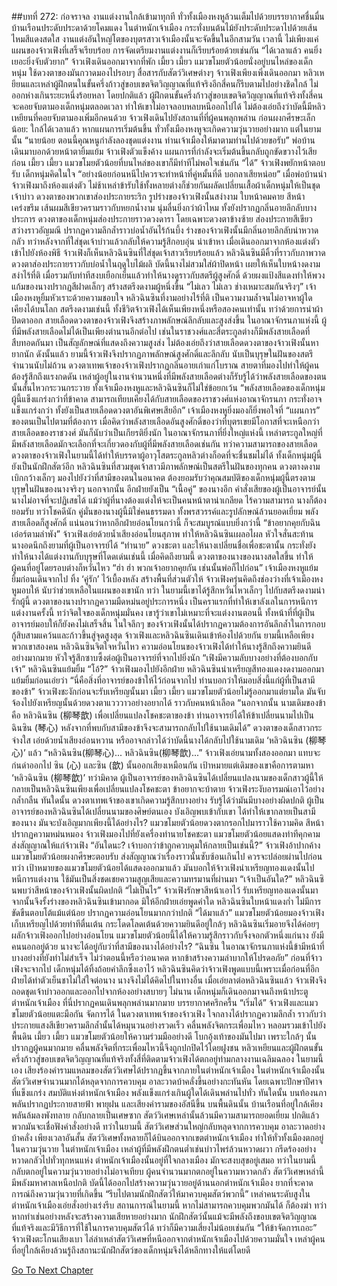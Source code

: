##บทที่ 272: ก่อจราจล
งานแต่งงานใกล้เข้ามาทุกที ทั่วทั้งเมืองหงหูล้วนเต็มไปด้วยบรรยากาศชื่นมื่น บ้านเรือนประดับประดาด้วยโคมแดง
ในตำหนักเจ้าเมือง กระทั่งบนต้นไม้ยังประดับประดาไปด้วยเส้นไหมสีแดงสดใส
งานแต่งอันใหญ่โตของบุตรสาวเจ้าเมืองนั้นจะจัดขึ้นในอีกสามวัน
เวลานี้ ไม่เพียงแค่แผนของจ้าวเฟิงที่เสร็จเรียบร้อย การจัดเตรียมงานแต่งงานก็เรียบร้อยด้วยเช่นกัน
“ได้เวลาแล้ว คนยิ่งเยอะยิ่งจับตัวยาก”
จ้าวเฟิงเดินออกมาจากที่พัก
เมี้ยว เมี้ยว
แมวขโมยตัวน้อยนั่งอยู่บนไหล่ของเด็กหนุ่ม ใช้ดวงตาของมันกวาดมองไปรอบๆ สื่อสารกับสัตว์วิเศษต่างๆ
จ้าวเฟิงเพียงเพิ่งเดินออกมา หลิวเหยียนและเหล่าผู้ฝึกตนในขั้นครึ่งก้าวสู่ขอบเขตจิตวิญญาณที่แท้จริงอีกสี่คนก็รีบตามไปอย่างชิดใกล้ ไม่ออกห่างเกินระยะหนึ่งร้อยหลา
โดยปกติแล้ว ผู้ฝึกตนขั้นครึ่งก้าวสู่ขอบเขตจิตวิญญาณที่แท้จริงทั้งสี่คนจะคอยจับตามองเด็กหนุ่มตลอดเวลา ทำให้เขาไม่อาจลอบหลบหนีออกไปได้
ไม่ต้องเอ่ยถึงว่าบัดนี้มีหลิวเหยียนที่คอยจับตามองเพิ่มอีกคนด้วย
จ้าวเฟิงเดินไปยังสถานที่ที่ผู้คนพลุกพล่าน ก่อนผงกศีรษะเล็กน้อย: ใกล้ได้เวลาแล้ว
หากแผนการเริ่มต้นขึ้น ทั่วทั้งเมืองหงหูจะเกิดความวุ่นวายอย่างมาก
แต่ในยามนั้น
“นายน้อย ตอนนี้คุณหนูกำลังลองชุดแต่งงาน ท่านเจ้าเมืองให้มาตามท่านไปด้วยขอรับ”
พ่อบ้านเดินมาบอกด้วยหน้าตายิ้มแย้ม
จ้าวเฟิงตัวแข็งค้าง แผนการที่กำลังจะเริ่มต้นขึ้นกลับถูกขัดขวางไว้เสียก่อน
เมี้ยว เมี้ยว
แมวขโมยตัวน้อยที่บนไหล่ของเขาก็มีท่าทีไม่พอใจเช่นกัน
“ได้”
จ้าวเฟิงพยักหน้าตอบรับ
เด็กหนุ่มคิดในใจ “อย่างน้อยก่อนหนีไปควรจะทำหน้าที่คู่หมั้นที่ดี บอกลาเสียหน่อย”
เมื่อพ่อบ้านนำจ้าวเฟิงมาถึงห้องแต่งตัว ไม่ช้าเหล่าข้ารับใช้ทั้งหลายต่างก็ช่วยกันผลัดเปลี่ยนเสื้อผ้าเด็กหนุ่มให้เป็นชุดเจ้าบ่าว ดวงตาของพวกเขาส่องประกายระริก
รูปร่างของจ้าวเฟิงนั้นสง่างาม ใบหน้าคมคาย สีหน้าเคร่งขรึม เส้นผมสีเขียวครามราวกับหยกน้ำงาม นุ่มลื่นยิ่งกว่าผ้าไหม ทั้งยังปรากฏกลิ่นอายลึกลับบางประการ
ดวงตาของเด็กหนุ่มส่องประกายราวดวงดารา
โดยเฉพาะดวงตาข้างซ้าย ส่องประกายสีเขียวสว่างราวอัญมณี ปรากฏความลึกล้ำราวบ่อน้ำอันไร้ก้นบึ้ง
ร่างของจ้าวเฟิงนั้นมีกลิ่นอายลึกลับน่าหวาดกลัว ทว่าหลังจากที่ใส่ชุดเจ้าบ่าวแล้วกลับให้ความรู้สึกอบอุ่น น่าเข้าหา
เมื่อเดินออกมาจากห้องแต่งตัวเข้าไปยังห้องพิธี จ้าวเฟิงก็เห็นหลิวฉินซินที่ใส่ชุดเจ้าสาวเรียบร้อยแล้ว
หลิวฉินซินมีคิ้วที่ราวกับภาพวาด ดวงตาส่องประกายราวกับบ่อน้ำในฤดูใบไม้ผลิ บัดนี้นางไม่สวมใส่ผ้าปิดหน้า เผยให้เห็นใบหน้างดงามสง่าไร้ที่ติ เมื่อรวมกับท่าทีสงบเยือกเย็นแล้วทำให้นางดูราวกับสตรีผู้สูงศักดิ์
ด้วยผงแป้งสีแดงทำให้พวงแก้มของนางปรากฏสีฝาดเล็กๆ สร้างสตรีงดงามผู้หนึ่งขึ้น
“ไม่เลว ไม่เลว ช่างเหมาะสมกันจริงๆ”
เจ้าเมืองหงหูยิ้มหัวเราะด้วยความชอบใจ
หลิวฉินซินที่งามอย่างไร้ที่ติ เป็นความงามล้ำจนไม่อาจหาผู้ใดเคียงได้บนโลก สตรีงดงามเช่นนี้ ทั้งชีวิตจ้าวเฟิงได้เห็นเพียงหนึ่งหรือสองคนเท่านั้น
ทว่าด้วยการนำผ้าปิดตาออก สายเลือดดวงตาของจ้าวเฟิงจึงสร้างภาพลักษณ์ลึกลับและสูงส่งขึ้น
ในอาณาจักรนภาแห่งนี้ ผู้ที่มีพลังสายเลือดไม่ได้เป็นเพียงตำนานอีกต่อไป เช่นในราชวงศ์และสี่ตระกูลต่างก็มีพลังสายเลือดที่สืบทอดกันมา เป็นสัญลักษณ์ที่แสดงถึงความสูงส่ง
ไม่ต้องเอ่ยถึงว่าสายเลือดดวงตาของจ้าวเฟิงนั้นหายากนัก
ดังนั้นแล้ว ยามนี้จ้าวเฟิงจึงปรากฏภาพลักษณ์สูงศักดิ์และลึกลับ นับเป็นบุรุษในฝันของสตรีจำนวนนับไม่ถ้วน
ดวงตาเทพเจ้าของจ้าวเฟิงปรากฏกลิ่นอายเก่าแก่โบราณ สายตาที่มองไปทำให้ผู้คนต้องรู้สึกถึงแรงกดดัน
เหล่าผู้อยู่ในงานจำนวนหนึ่งที่มีพลังสายเลือดต่างก็รับรู้ได้ว่าพลังสายเลือดของตนนั้นสั่นไหวกระวนกระวาย
ทั้งเจ้าเมืองหงหูและหลิวฉินซินก็ไม่ใช่ข้อยกเว้น
“พลังสายเลือดของเด็กหนุ่มผู้นี้แข็งแกร่งกว่าที่ข้าคาด สามารถเทียบเคียงได้กับสายเลือดของราชวงศ์แห่งอาณาจักรนภา กระทั่งอาจแข็งแกร่งกว่า ทั้งยังเป็นสายเลือดดวงตาอันพิเศษเสียอีก”
เจ้าเมืองหงหูยิ่งมองก็ยิ่งพอใจที่ “แผนการ” ของตนเป็นไปตามที่ต้องการ
เมื่อคิดว่าพลังสายเลือดอันสูงศักดิ์ของว่าที่บุตรเขยมีโอกาสที่จะเหนือกว่าสายเลือดของราชวงศ์ มันก็นับว่าเป็นเกียรติยิ่งนัก
ในอาณาจักรนภาที่ยิ่งใหญ่แห่งนี้ เหล่าตระกูลใหญ่ที่มีพลังสายเลือดมักจะเลือกที่จะเกี่ยวดองกับผู้ที่มีพลังสายเลือดเช่นกัน
ทว่าความสามารถของสายเลือดดวงตาของจ้าวเฟิงในยามนี้ได้ทำให้บรรดาผู้อาวุโสตระกูลหลิวต่างก็อดที่จะชื่นชมไม่ได้
ทั้งเด็กหนุ่มผู้นี้ยังเป็นนักฝึกสัตว์อีก
หลิวฉินซินที่สวมชุดเจ้าสาวมีภาพลักษณ์เป็นสตรีในฝันของทุกคน ดวงตางดงามเบิกกว้างเล็กๆ มองไปยังว่าที่สามีของตนในอนาคต
ต้องยอมรับว่าคุณสมบัติของเด็กหนุ่มผู้นี้ตรงตามบุรุษในฝันของนางจริงๆ
นอกจากนั้น อีกฝ่ายยังเป็น “เนื้อคู่” ของนางอีก
คำสั่งเสียของผู้เป็นอาจารย์นั้น นางไม่อาจที่จะปฏิเสธได้ แม้ว่าผู้ที่นางต้องแต่งให้จะเป็นคนหน้าตาน่าเกลียด ไร้ความสามารถ นางก็ต้องยอมรับ
ทว่าโชคดีนัก คู่มั่นของนางผู้นี้มิใช่คนธรรมดา ทั้งพรสวรรค์และรูปลักษณ์ล้วนยอดเยี่ยม พลังสายเลือดก็สูงศักดิ์
แน่นอนว่าหากอีกฝ่ายอ่อนโยนกว่านี้ ก็จะสมบูรณ์แบบยิ่งกว่านี้
“ข้าอยากคุยกับฉินเอ๋อร์ตามลำพัง”
จ้าวเฟิงเอ่ยด้วยน้ำเสียงอ่อนโยนสุภาพ ทำให้หลิวฉินซินเผลอไผล หัวใจสั่นสะท้าน
นางอดนึกถึงยามที่ผู้เป็นอาจารย์ได้ “ทำนาย” ดวงชะตา และให้นางเปลี่ยนชื่อเพื่อชะตานั้น กระทั่งยังทำให้นางได้แต่งงานกับบุรุษที่โดดเด่นเช่นนี้
เมื่อคิดถึงยามนี้ ดวงตาของนางของนางสดใสขึ้น ทำให้ผู้คนที่อยู่โดยรอบต่างก็หวั่นไหว
“ฮ่า ฮ่า พวกเจ้าอยากคุยกัน เช่นนั้นพ่อก็ไปก่อน”
เจ้าเมืองหงหูแย้มยิ้มก่อนเดินจากไป ทิ้ง ‘คู่รัก’ ไว้เบื้องหลัง สร้างพื้นที่ส่วนตัวให้
จ้าวเฟิงครุ่นคิดถึงช่องว่างที่เจ้าเมืองหงหูมอบให้ นับว่าช่วยเหลือในแผนของเขานัก
ทว่า ในยามนี้เขาได้รู้สึกหวั่นไหวเล็กๆ ไปกับสตรีงดงามน่ารักผู้นี้ ดวงตาของนางปรากฏความมืดหม่นอยู่ประการหนึ่ง เป็นคราแรกที่ทำให้เขาลังเลในการหนีการแต่งงานครั้งนี้
ทว่าจิตใจของเด็กหนุ่มมั่นคง เขารู้ว่าเขาไม่เหมาะที่จะแต่งงานตอนนี้ ทั้งหน้าที่ที่ผู้เป็นอาจารย์มอบให้ก็ยังคงไม่เสร็จสิ้น
ในใจลึกๆ ของจ้าวเฟิงนั้นได้ปรากฏความต้องการอันลึกล้ำในการกอบกู้สิบสามแคว้นและก้าวขึ้นสู่จุดสูงสุด
จ้าวเฟิงและหลิวฉินซินเดินเข้าห้องไปด้วยกัน ยามนี้เหลือเพียงพวกเขาสองคน
หลิวฉินซินจิตใจหวั่นไหว ความอ่อนโยนของจ้าวเฟิงได้ทำให้นางรู้สึกถึงความยินดีอย่างมากมาย หัวใจรู้สึกซาบซึ้งต่อผู้เป็นอาจารย์ที่จากไปยิ่งนัก
“เฟิงมีความลับบางอย่างที่ต้องบอกกับเจ้า”
หลิวฉินซินแย้มยิ้ม
“โอ้?”
จ้าวเฟิงมองไปยังอีกฝ่าย
หลิวฉินซินนำเหรียญสีทองแดงงดงามออกมา แย้มยิ้มก่อนเอ่ยว่า “นี่คือสิ่งที่อาจารย์ของข้าให้ไว้ก่อนจากไป ท่านบอกว่าให้มอบสิ่งนี้แก่ผู้ที่เป็นสามีของข้า”
จ้าวเฟิงชะงักก่อนจะรับเหรียญนั้นมา
เมี้ยว เมี้ยว
แมวขโมยตัวน้อยไม่รู้ออกมาแต่ยามใด มันจับจ้องไปยังเหรียญนั้นด้วยดวงตาแวววาวอย่างอยากได้ ราวกับคนหน้าเลือด
“นอกจากนั้น นามเดิมของข้าคือ หลิวฉินซิน (柳琴歆) เพื่อเปลี่ยนแปลงโชคชะตาของข้า ท่านอาจารย์ได้ให้ข้าเปลี่ยนนามไปเป็น ฉินซิน (琴心) หลังจากที่พบกับสามีของข้าจึงจะสามารถกลับไปใช้นามเดิมได้”
ดวงตาของเด็กสาวกระจ่างใส เอ่ยด้วยน้ำเสียงอ่อนหวาน
หรืออาจกล่าวได้ว่าบัดนี้นางได้กลับไปใช้นามเดิม ‘หลิวฉินซิน (柳琴心)’ แล้ว
“หลิวฉินซิน(柳琴心)... หลิวฉินซิน(柳琴歆)...”
จ้าวเฟิงเอ่ยนามทั้งสองออกมา แทบจะก่นด่าออกไป
ซิน (心) และซิน (歆) นั้นออกเสียงเหมือนกัน
เป้าหมายแต่เดิมของเขาคือการตามหา ‘หลิวฉินซิน (柳琴歆)’ ทว่ามิคาด ผู้เป็นอาจารย์ของหลิวฉินซินได้เปลี่ยนแปลงนามของเด็กสาวผู้นี้ให้กลายเป็นหลิวฉินซินเพียงเพื่อเปลี่ยนแปลงโชคชะตา
ข้าอยากจะบ้าตาย
จ้าวเฟิงระงับอารมณ์เอาไว้อย่างกล้ำกลืน
ทันใดนั้น ดวงตาเทพเจ้าของเขาเกิดความรู้สึกบางอย่าง รับรู้ได้ว่ามันมีบางอย่างผิดปกติ
ผู้เป็นอาจารย์ของหลิวฉินซินได้เปลี่ยนนามของศิษย์ตนเอง บังเอิญพบเข้ากับเขา ได้ทำให้เขากลายเป็นสามีของนาง มันจะบังเอิญมากเพียงนี้ได้อย่างไร?
แมวขโมยตัวน้อยดวงตากรอกไปมาราวใช้ความคิด สีหน้าปรากฏความหม่นหมอง
จ้าวเฟิงมองไปที่ยังเครื่องทำนายโชคชะตา
แมวขโมยตัวน้อยแสดงท่าทีคุกคาม ส่งสัญญาณให้แก่จ้าวเฟิง
“อันใดนะ? เจ้าบอกว่าข้าถูกควบคุมให้กลายเป็นเช่นนี้?”
จ้าวเฟิงอ้าปากค้าง
แมวขโมยตัวน้อยผงกศีรษะตอบรับ ส่งสัญญาณว่าเรื่องราวนั้นซับซ้อนเกินไป ควรจะปล่อยผ่านไปก่อน
ทว่า
เป้าหมายของแมวขโมยตัวน้อยได้แสดงออกมาแล้ว
มันบอกให้จ้าวเฟิงนำเหรียญทองแดงนั้นไป หนีการแต่งงาน ใช้มันเป็นสิ่งชดเชยความสูญเสียและความทรมานที่ผ่านมา
“เจ้าเป็นอันใด?”
หลิวฉินซินพบว่าสีหน้าของจ้าวเฟิงนั้นผิดปกติ
“ไม่เป็นไร”
จ้าวเฟิงรักษาสีหน้าเอาไว้ รับเหรียญทองแดงนั้นมา จากนั้นจึงรั้งร่างของหลิวฉินซินเข้ามากอด มิให้อีกฝ่ายเอ่ยพูดคำใด
หลิวฉินซินใบหน้าแดงก่ำ ไม่มีการขัดขืนตอบโต้แม้แต่น้อย ปรากฏความอ่อนโยนมากกว่าปกติ
“ได้มาแล้ว”
แมวขโมยตัวน้อยมองจ้าวเฟิงเก็บเหรียญไปด้วยท่าทีตื่นเต้น กระโดดโลดเต้นด้วยความยินดีอยู่ใกล้ๆ
หลิวฉินซินเริ่มอายจึงได้ค่อยๆ ผลักจ้าวเฟิงออกไปอย่างอ่อนโยน แมวขโมยตัวน้อยนี้ได้ให้ความรู้สึกราวกับจิ้งจอกตัวหนึ่งแก่นาง ยังมีคนนอกอยู่ด้วย นางจะได้อยู่กับว่าที่สามีของนางได้อย่างไร?
“ฉินซิน ในอาณาจักรนภาแห่งนี้ข้ามีหน้าที่บางอย่างที่ยังทำไม่สำเร็จ ไม่ว่าตอนนี้หรือว่าอนาคต หากข้าสร้างความลำบากให้โปรดอภัย”
ก่อนที่จ้าวเฟิงจะจากไป เด็กหนุ่มได้ทิ้งถ้อยคำลึกซึ้งเอาไว้
หลิวฉินซินคิดว่าจ้าวเฟิงพูดแบบนี้เพราะเมื่อก่อนที่อีกฝ่ายได้ทำตัวเย็นชาไม่ใส่ใจต่อนาง นางจึงไม่ได้คิดไปในทางอื่น
เมื่อเอ่ยลาต่อหลิวฉินซินแล้ว จ้าวเฟิงจึงถอดชุดเจ้าบ่าวออกและออกไปจากห้องอย่างสบายๆ
ไม่นาน
เด็กหนุ่มก็เดินออกมาจนถึงหน้าประตูตำหนักเจ้าเมือง
ที่นี่ปรากฏคนเดินพลุกพล่านมากมาย บรรยากาศครึกครื้น
“เริ่มได้”
จ้าวเฟิงและแมวขโมยตัวน้อยแตะมือกัน
จัดการได้
ในดวงตาเทพเจ้าของจ้าวเฟิง ใจกลางได้ปรากฏความลึกล้ำ ราวกับว่าประกายแสงสีเขียวครามลึกล้ำนั้นได้หมุนวนอย่างรวดเร็ว
คลื่นพลังจิตกระเพื่อมไหว หลอมรวมเข้าไปยังพื้นดิน
เมี้ยว เมี้ยว
แมวขโมยตัวน้อยให้ความร่วมมืออย่างดี โบกอุ้งเท้าของมันไปมา
เพราะใกล้ๆ นั้นปรากฏผู้คนมากมาย คลื่นพลังจิตที่กระเพื่อมไหวนี้จึงถูกปกปิดไว้โดยฝูงชน
หลิวเหยียนและผู้ฝึกตนขั้นครึ่งก้าวสู่ขอบเขตจิตวิญญาณที่แท้จริงทั้งสี่ที่ติดตามจ้าวเฟิงได้ตกอยู่ท่ามกลางงานเฉลิมฉลอง
ในยามนี้เอง
เสียงร้องคำรามแหลมของสัตว์วิเศษได้ปรากฏขึ้นจากภายในตำหนักเจ้าเมือง
ในตำหนักเจ้าเมืองนั้น สัตว์วิเศษจำนวนมากได้หลุดจากการควบคุม อาละวาดบ้าคลั่งขึ้นอย่างกะทันหัน
โดยเฉพาะปักษาปีศาจที่แข็งแกร่ง สมบัติแห่งตำหนักเจ้าเมือง พลังแข็งแกร่งเกินผู้ใดได้เดินพล่านไปทั่ว
ทันใดนั้น บนท้องนภาพลันปรากฏประกายสายฟ้า พายุฝน และเสียงคำรามของอัสนีขึ้น
บนพื้นดินนั้น บ้านเรือนที่อยู่ใกล้เคียงพลันล้มลงพังทลาย กลับกลายเป็นเศษซาก
สัตว์วิเศษเหล่านั้นล้วนมีความสามารถยอดเยี่ยม
ปกติแล้ว พวกมันจะเชื่อฟังคำสั่งอย่างดี
ทว่าในยามนี้ สัตว์วิเศษส่วนใหญ่กลับหลุดจากการควบคุม อาละวาดอย่างบ้าคลั่ง
เพียงเวลาอันสั้น สัตว์วิเศษทั้งหลายก็ได้บินออกจากเขตตำหนักเจ้าเมือง ทำให้ทั่วทั้งเมืองตกอยู่ในความวุ่นวาย
ในตำหนักเจ้าเมือง เหล่าผู้ที่มีพลังฝึกตนต่ำเช่นบ่าวไพร่ล้วนหวาดผวา กรีดร้องอย่างหวาดกลัวไปทั่วทุกหนแห่ง
ตำหนักเจ้าเมืองนั้นอยู่ที่ใจกลางเมือง มักจะสงบสุขอยู่เสมอ ทว่าในยามนี้กลับตกอยู่ในความวุ่นวายอย่างไม่อาจเทียบ ผู้คนจำนวนมากตกอยู่ในความหวาดกลัว
สัตว์วิเศษเหล่านี้มีพลังมหาศาลเหนือปกติ บัดนี้ได้ออกไปสร้างความวุ่นวายอยู่ด้านนอกตำหนักเจ้าเมือง ยากที่จะคาดการณ์ถึงความวุ่นวายที่เกิดขึ้น
“รีบไปตามนักฝึกสัตว์ให้มาควบคุมสัตว์พวกนี้”
เหล่าคนระดับสูงในตำหนักเจ้าเมืองเอ่ยสั่งอย่างเร่งรีบ
สถานการณ์ในยามนี้ หากไม่สามารถควบคุมพวกมันได้ ก็ต้องฆ่า
ทว่าหากทำเช่นอย่างหลังจะสร้างความเสียหายอย่างมาก นักฝึกสัตว์นั้นแม้จะมีพลังถึงขอบเขตจิตวิญญาณที่แท้จริงและมีวิธีการที่ใช้ในการควบคุมสัตว์ได้ ทว่าก็มีความเสี่ยงไม่น้อยเช่นกัน
“ให้ข้าจัดการเถอะ”
จ้าวเฟิงตะโกนเสียงเบา ไล่ล่าเหล่าสัตว์วิเศษที่หนีออกจากตำหนักเจ้าเมืองไปด้วยความมั่นใจ
เหล่าผู้คนที่อยู่ใกล้เคียงล้วนรู้ถึงสถานะนักฝึกสัตว์ของเด็กหนุ่มจึงได้หลีกทางให้แต่โดยดี



[Go To Next Chapter]( ./52.md)